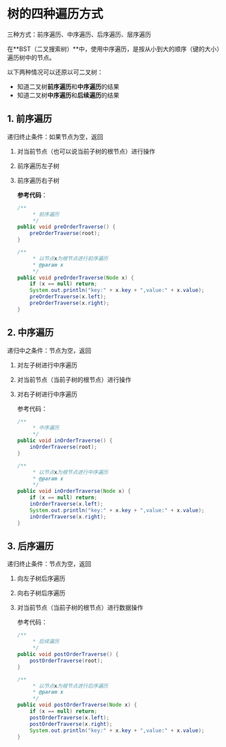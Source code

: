 # 树的四种遍历方式

三种方式：前序遍历、中序遍历、后序遍历、层序遍历

在**BST（二叉搜索树）**中，使用中序遍历，是按从小到大的顺序（键的大小）遍历树中的节点。

以下两种情况可以还原以可二叉树：

* 知道二叉树**前序遍历**和**中序遍历**的结果
* 知道二叉树**中序遍历**和**后续遍历**的结果



## 1. 前序遍历

递归终止条件：如果节点为空，返回

1. 对当前节点（也可以说当前子树的根节点）进行操作

2. 前序遍历左子树

3. 前序遍历右子树

   **参考代码**：

   ```java
   /**
        * 前序遍历
        */
   public void preOrderTraverse() {
       preOrderTraverse(root);
   }
   
   /**
        * 以节点x为根节点进行前序遍历
        * @param x
        */
   public void preOrderTraverse(Node x) {
       if (x == null) return;
       System.out.println("key:" + x.key + ",value:" + x.value);
       preOrderTraverse(x.left);
       preOrderTraverse(x.right);
   }
   ```



## 2. 中序遍历

递归中之条件：节点为空，返回

1. 对左子树进行中序遍历

2. 对当前节点（当前子树的根节点）进行操作

3. 对右子树进行中序遍历

   参考代码：

   ```java
   /**
        * 中序遍历
        */
   public void inOrderTraverse() {
       inOrderTraverse(root);
   }
   
   /**
        * 以节点x为根节点进行中序遍历
        * @param x
        */
   public void inOrderTraverse(Node x) {
       if (x == null) return;
       inOrderTraverse(x.left);
       System.out.println("key:" + x.key + ",value:" + x.value);
       inOrderTraverse(x.right);
   }
   ```



## 3. 后序遍历

递归终止条件：节点为空，返回

1. 向左子树后序遍历

2. 向右子树后序遍历

3. 对当前节点（当前子树的根节点）进行数据操作

   参考代码：

   ```java
   /**
        * 后续遍历
        */
   public void postOrderTraverse() {
       postOrderTraverse(root);
   }
   
   /**
        * 以节点x为根节点进行后序遍历
        * @param x
        */
   public void postOrderTraverse(Node x) {
       if (x == null) return;
       postOrderTraverse(x.left);
       postOrderTraverse(x.right);
       System.out.println("key:" + x.key + ",value:" + x.value);
   }
   ```

   